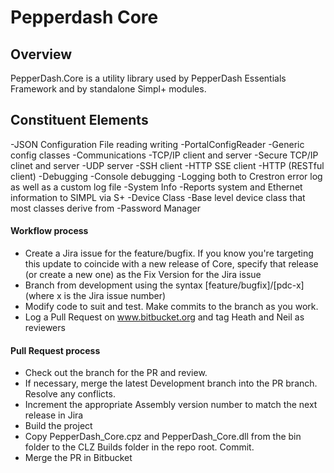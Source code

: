 # Pepperdash Core

## Overview

PepperDash.Core is a utility library used by PepperDash Essentials Framework and by standalone Simpl+ modules.

## Constituent Elements

-JSON Configuration File reading writing
-PortalConfigReader
-Generic config classes
-Communications 
    -TCP/IP client and server
    -Secure TCP/IP clinet and server
    -UDP server
    -SSH client
    -HTTP SSE client
    -HTTP (RESTful client)
-Debugging
-Console debugging
-Logging both to Crestron error log as well as a custom log file
-System Info
-Reports system and Ethernet information to SIMPL via S+
-Device Class
-Base level device class that most classes derive from
-Password Manager

#### Workflow process

- Create a Jira issue for the feature/bugfix.  If you know you're targeting this update to coincide with a new release of Core, specify that release (or create a new one) as the Fix Version for the Jira issue
- Branch from development using the syntax [feature/bugfix]/[pdc-x] (where x is the Jira issue number)
- Modify code to suit and test.  Make commits to the branch as you work.
- Log a Pull Request on www.bitbucket.org and tag Heath and Neil as reviewers

#### Pull Request process

- Check out the branch for the PR and review.
- If necessary, merge the latest Development branch into the PR branch.  Resolve any conflicts.
- Increment the appropriate Assembly version number to match the next release in Jira
- Build the project
- Copy PepperDash_Core.cpz and PepperDash_Core.dll from the bin folder to the CLZ Builds folder in the repo root.  Commit.
- Merge the PR in Bitbucket

